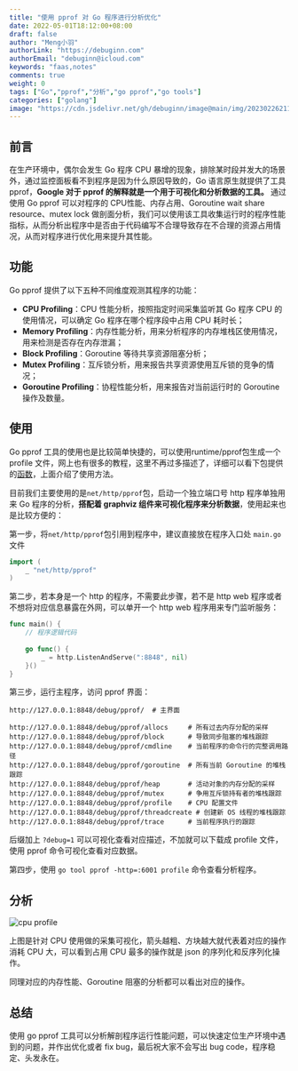 ```yaml
---
title: "使用 pprof 对 Go 程序进行分析优化"
date: 2022-05-01T18:12:00+08:00
draft: false
author: "Meng小羽"
authorLink: "https://debuginn.com"
authorEmail: "debuginn@icloud.com"
keywords: "faas,notes"
comments: true
weight: 0
tags: ["Go","pprof","分析","go pprof","go tools"]
categories: ["golang"]
image: "https://cdn.jsdelivr.net/gh/debuginn/image@main/img/202302262119034.jpg"
---
```


## 前言

在生产环境中，偶尔会发生 Go 程序 CPU 暴增的现象，排除某时段并发大的场景外，通过监控面板看不到程序是因为什么原因导致的，Go 语言原生就提供了工具 pprof，**Google 对于 pprof 的解释就是一个用于可视化和分析数据的工具。** 通过使用 Go pprof 可以对程序的 CPU性能、内存占用、Goroutine wait share resource、mutex lock 做剖面分析，我们可以使用该工具收集运行时的程序性能指标，从而分析出程序中是否由于代码编写不合理导致存在不合理的资源占用情况，从而对程序进行优化用来提升其性能。

## 功能

Go pprof 提供了以下五种不同维度观测其程序的功能：

- **CPU Profiling**：CPU 性能分析，按照指定时间采集监听其 Go 程序 CPU 的使用情况，可以确定 Go 程序在哪个程序段中占用 CPU 耗时长；
- **Memory Profiling**：内存性能分析，用来分析程序的内存堆栈区使用情况，用来检测是否存在内存泄漏；
- **Block Profiling**：Goroutine 等待共享资源阻塞分析；
- **Mutex Profiling**：互斥锁分析，用来报告共享资源使用互斥锁的竞争的情况；
- **Goroutine Profiling**：协程性能分析，用来报告对当前运行时的 Goroutine 操作及数量。

## 使用

Go pprof 工具的使用也是比较简单快捷的，可以使用runtime/pprof包生成一个 profile 文件，网上也有很多的教程，这里不再过多描述了，详细可以看下包提供的[函数](https://pkg.go.dev/runtime/pprof)，上面介绍了使用方法。

目前我们主要使用的是`net/http/pprof`包，启动一个独立端口号 http 程序单独用来 Go 程序的分析，**搭配着 graphviz 组件来可视化程序来分析数据**，使用起来也是比较方便的：

第一步，将`net/http/pprof`包引用到程序中，建议直接放在程序入口处 `main.go` 文件

```go
import (
    _ "net/http/pprof"
)
```

第二步，若本身是一个 http 的程序，不需要此步骤，若不是 http web 程序或者不想将对应信息暴露在外网，可以单开一个 http web 程序用来专门监听服务：

```go
func main() {
    // 程序逻辑代码
    
    go func() {
        _ = http.ListenAndServe(":8848", nil)
    }()
}
```

第三步，运行主程序，访问 pprof 界面：

```sybase
http://127.0.0.1:8848/debug/pprof/  # 主界面

http://127.0.0.1:8848/debug/pprof/allocs     # 所有过去内存分配的采样
http://127.0.0.1:8848/debug/pprof/block      # 导致同步阻塞的堆栈跟踪 
http://127.0.0.1:8848/debug/pprof/cmdline    # 当前程序的命令行的完整调用路径
http://127.0.0.1:8848/debug/pprof/goroutine  # 所有当前 Goroutine 的堆栈跟踪
http://127.0.0.1:8848/debug/pprof/heap       # 活动对象的内存分配的采样
http://127.0.0.1:8848/debug/pprof/mutex      # 争用互斥锁持有者的堆栈跟踪
http://127.0.0.1:8848/debug/pprof/profile    # CPU 配置文件
http://127.0.0.1:8848/debug/pprof/threadcreate # 创建新 OS 线程的堆栈跟踪
http://127.0.0.1:8848/debug/pprof/trace      # 当前程序执行的跟踪
```

后缀加上 `?debug=1` 可以可视化查看对应描述，不加就可以下载成 profile 文件，使用 pprof 命令可视化查看对应数据。

第四步，使用 `go tool pprof -http=:6001 profile` 命令查看分析程序。

## 分析

![cpu profile](https://cdn.jsdelivr.net/gh/debuginn/image@main/img/202302262125077.png)

上图是针对 CPU 使用做的采集可视化，箭头越粗、方块越大就代表着对应的操作消耗 CPU 大，可以看到占用 CPU 最多的操作就是 json 的序列化和反序列化操作。

同理对应的内存性能、Goroutine 阻塞的分析都可以看出对应的操作。

## 总结

使用 go pprof 工具可以分析解剖程序运行性能问题，可以快速定位生产环境中遇到的问题，并作出优化或者 fix bug，最后祝大家不会写出 bug code，程序稳定、头发永在。